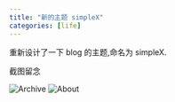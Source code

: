 ```yaml
---
title: "新的主题 simpleX"
categories: [life]
---
```


重新设计了一下 blog 的主题,命名为 simpleX.

截图留念

![Archive](http://ww1.sinaimg.cn/large/6601622djw1e6pkxwabktj20iw0f4757.jpg "Archive")
![About](http://ww2.sinaimg.cn/large/6601622djw1e6pkyewh2tj20kw0i8gml.jpg "About")
